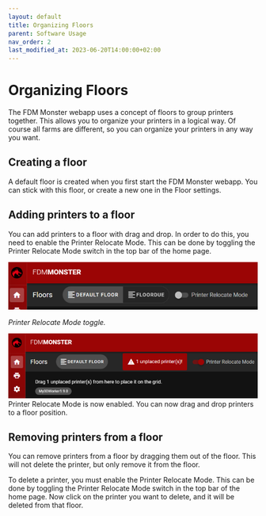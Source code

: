 ```yaml
---
layout: default
title: Organizing Floors
parent: Software Usage
nav_order: 2
last_modified_at: 2023-06-20T14:00:00+02:00
---
```


# Organizing Floors

The FDM Monster webapp uses a concept of floors to group printers together. This allows you to organize your printers in a logical way.
Of course all farms are different, so you can organize your printers in any way you want.

## Creating a floor

A default floor is created when you first start the FDM Monster webapp. You can stick with this floor, or create a new one in the Floor settings.

## Adding printers to a floor

You can add printers to a floor with drag and drop. In order to do this, you need to enable the Printer Relocate Mode. This can be done by toggling the Printer Relocate Mode switch in the top bar of the home page.

![img.png](../images/software-printer-topbar-relocate-toggle.png)

_Printer Relocate Mode toggle._

![img.png](../images/software-printer-relocate-mode.png)
Printer Relocate Mode is now enabled. You can now drag and drop printers to a floor position.

## Removing printers from a floor

You can remove printers from a floor by dragging them out of the floor. This will not delete the printer, but only remove it from the floor.

To delete a printer, you must enable the Printer Relocate Mode. This can be done by toggling the Printer Relocate Mode switch in the top bar of the home page.
Now click on the printer you want to delete, and it will be deleted from that floor.

